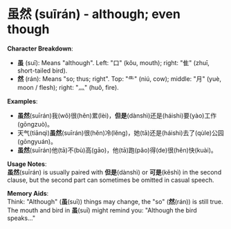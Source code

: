 # **虽然 (suīrán) - although; even though**

**Character Breakdown**:  
- **虽** (suī): Means "although". Left: "口" (kǒu, mouth); right: "隹" (zhuī, short-tailed bird).  
- **然** (rán): Means "so; thus; right". Top: "⺧" (niú, cow); middle: "月" (yuè, moon / flesh); right: "灬" (huǒ, fire).

**Examples**:  
- **虽然**(suīrán)我(wǒ)很(hěn)累(lèi)，**但是**(dànshì)还是(háishi)要(yào)工作(gōngzuò)。  
- 天气(tiānqì)**虽然**(suīrán)很(hěn)冷(lěng)，她(tā)还是(háishi)去了(qùle)公园(gōngyuán)。  
- **虽然**(suīrán)他(tā)不(bù)高(gāo)，他(tā)跑(pǎo)得(de)很(hěn)快(kuài)。

**Usage Notes**:  
**虽然**(suīrán) is usually paired with **但是**(dànshì) or **可是**(kěshì) in the second clause, but the second part can sometimes be omitted in casual speech.

**Memory Aids**:  
Think: "Although" (**虽**(suī)) things may change, the "so" (**然**(rán)) is still true. The mouth and bird in **虽**(suī) might remind you: "Although the bird speaks..."
